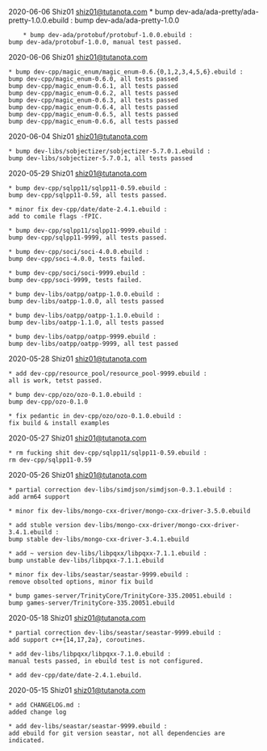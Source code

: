 

2020-06-06	Shiz01 <shiz01@tutanota.com>
	* bump dev-ada/ada-pretty/ada-pretty-1.0.0.ebuild :
	bump dev-ada/ada-pretty-1.0.0

		* bump dev-ada/protobuf/protobuf-1.0.0.ebuild :
	bump dev-ada/protobuf-1.0.0, manual test passed.

2020-06-06	Shiz01 <shiz01@tutanota.com>
	
	* bump dev-cpp/magic_enum/magic_enum-0.6.{0,1,2,3,4,5,6}.ebuild :
	bump dev-cpp/magic_enum-0.6.0, all tests passed
	bump dev-cpp/magic_enum-0.6.1, all tests passed
	bump dev-cpp/magic_enum-0.6.2, all tests passed
	bump dev-cpp/magic_enum-0.6.3, all tests passed
	bump dev-cpp/magic_enum-0.6.4, all tests passed
	bump dev-cpp/magic_enum-0.6.5, all tests passed
	bump dev-cpp/magic_enum-0.6.6, all tests passed

2020-06-04	Shiz01 <shiz01@tutanota.com>

	* bump dev-libs/sobjectizer/sobjectizer-5.7.0.1.ebuild :
	bump dev-libs/sobjectizer-5.7.0.1, all tests passed


2020-05-29	Shiz01 <shiz01@tutanota.com>

	* bump dev-cpp/sqlpp11/sqlpp11-0.59.ebuild :
	bump dev-cpp/sqlpp11-0.59, all tests passed.

	* minor fix dev-cpp/date/date-2.4.1.ebuild :
	add to comile flags -fPIC.

	* bump dev-cpp/sqlpp11/sqlpp11-9999.ebuild :
	bump dev-cpp/sqlpp11-9999, all tests passed.

	* bump dev-cpp/soci/soci-4.0.0.ebuild :
	bump dev-cpp/soci-4.0.0, tests failed.

	* bump dev-cpp/soci/soci-9999.ebuild :
	bump dev-cpp/soci-9999, tests failed.

	* bump dev-libs/oatpp/oatpp-1.0.0.ebuild :
	bump dev-libs/oatpp-1.0.0, all tests passed

	* bump dev-libs/oatpp/oatpp-1.1.0.ebuild :
	bump dev-libs/oatpp-1.1.0, all tests passed

	* bump dev-libs/oatpp/oatpp-9999.ebuild :
	bump dev-libs/oatpp/oatpp-9999, all test passed


2020-05-28	Shiz01	<shiz01@tutanota.com>

	* add dev-cpp/resource_pool/resource_pool-9999.ebuild : 
	all is work, tetst passed.

	* bump dev-cpp/ozo/ozo-0.1.0.ebuild :
	bump dev-cpp/ozo-0.1.0

	* fix pedantic in dev-cpp/ozo/ozo-0.1.0.ebuild :
	fix build & install examples

2020-05-27	Shiz01	<shiz01@tutanota.com>

	* rm fucking shit dev-cpp/sqlpp11/sqlpp11-0.59.ebuild :
	rm dev-cpp/sqlpp11-0.59

2020-05-26	Shiz01  <shiz01@tutanota.com>
	
	* partial correction dev-libs/simdjson/simdjson-0.3.1.ebuild :
	add arm64 support

	* minor fix dev-libs/mongo-cxx-driver/mongo-cxx-driver-3.5.0.ebuild 

	* add stuble version dev-libs/mongo-cxx-driver/mongo-cxx-driver-3.4.1.ebuild :
	bump stable dev-libs/mongo-cxx-driver-3.4.1.ebuild

	* add ~ version dev-libs/libpqxx/libpqxx-7.1.1.ebuild :
	bump unstable dev-libs/libpqxx-7.1.1.ebuild

	* minor fix dev-libs/seastar/seastar-9999.ebuild :
	remove obsolted options, minor fix build

	* bump games-server/TrinityCore/TrinityCore-335.20051.ebuild :
	bump games-server/TrinityCore-335.20051.ebuild

2020-05-18	Shiz01	<shiz01@tutanota.com>

	* partial correction dev-libs/seastar/seastar-9999.ebuild :
	add support c++{14,17,2a}, coroutines.

	* add dev-libs/libpqxx/libpqxx-7.1.0.ebuild :
	manual tests passed, in ebuild test is not configured.

	* add dev-cpp/date/date-2.4.1.ebuild.

2020-05-15	Shiz01	<shiz01@tutanota.com>
	
	* add CHANGELOG.md :
	added change log

	* add dev-libs/seastar/seastar-9999.ebuild :
	add ebuild for git version seastar, not all dependencies are indicated.

